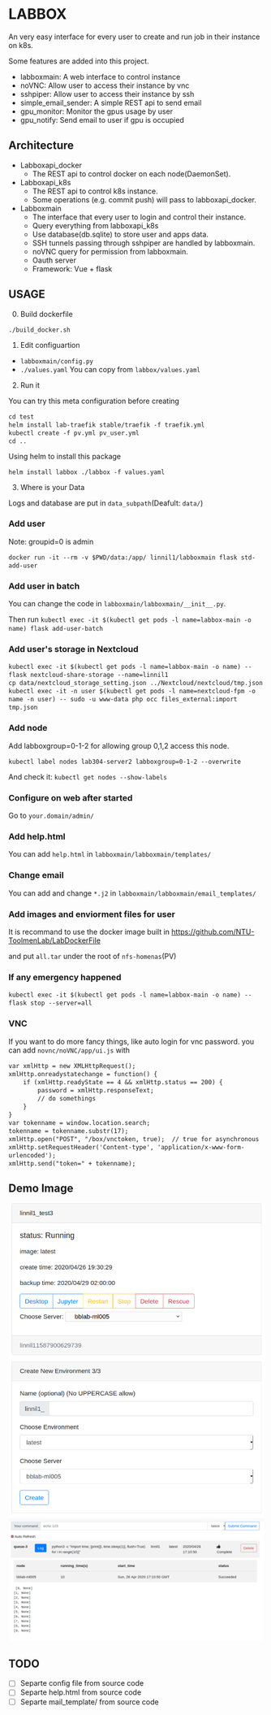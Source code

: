 # LABBOX

An very easy interface for every user to create and run job in their instance on k8s.

Some features are added into this project.
* labboxmain: A web interface to control instance
* noVNC: Allow user to access their instance by vnc
* sshpiper: Allow user to access their instance by ssh
* simple_email_sender: A simple REST api to send email
* gpu_monitor: Monitor the gpus usage by user
* gpu_notify: Send email to user if gpu is occupied

## Architecture
* Labboxapi_docker
    * The REST api to control docker on each node(DaemonSet).
* Labboxapi_k8s
    * The REST api to control k8s instance.
    * Some operations (e.g. commit push) will pass to labboxapi_docker.
* Labboxmain
    * The interface that every user to login and control their instance.
    * Query everything from labboxapi_k8s
    * Use database(db.sqlite) to store user and apps data.
    * SSH tunnels passing through sshpiper are handled by labboxmain.
    * noVNC query for permission from labboxmain.
    * Oauth server
    * Framework: Vue + flask

## USAGE

0. Build dockerfile
```
./build_docker.sh
```

1. Edit configuartion
* `labboxmain/config.py`
* `./values.yaml` You can copy from `labbox/values.yaml`

2. Run it

You can try this meta configuration before creating
```
cd test
helm install lab-traefik stable/traefik -f traefik.yml
kubectl create -f pv.yml pv_user.yml
cd ..
```

Using helm to install this package
```
helm install labbox ./labbox -f values.yaml
```

3. Where is your Data

Logs and database are put in `data_subpath`(Deafult: `data/`)


### Add user
Note: groupid=0 is admin
```
docker run -it --rm -v $PWD/data:/app/ linnil1/labboxmain flask std-add-user
```

### Add user in batch
You can change the code in `labboxmain/labboxmain/__init__.py`.

Then run `kubectl exec -it $(kubectl get pods -l name=labbox-main -o name) flask add-user-batch`

### Add user's storage in Nextcloud
```
kubectl exec -it $(kubectl get pods -l name=labbox-main -o name) -- flask nextcloud-share-storage --name=linnil1
cp data/nextcloud_storage_setting.json ../Nextcloud/nextcloud/tmp.json
kubectl exec -it -n user $(kubectl get pods -l name=nextcloud-fpm -o name -n user) -- sudo -u www-data php occ files_external:import tmp.json
```

### Add node
Add labboxgroup=0-1-2 for allowing group 0,1,2 access this node.
```
kubectl label nodes lab304-server2 labboxgroup=0-1-2 --overwrite
```

And check it:
`kubectl get nodes --show-labels`


### Configure on web after started
Go to `your.domain/admin/`


### Add help.html
You can add `help.html` in `labboxmain/labboxmain/templates/`

### Change email
You can add and change `*.j2` in `labboxmain/labboxmain/email_templates/`


### Add images and enviorment files for user
It is recommand to use the docker image built in
https://github.com/NTU-ToolmenLab/LabDockerFile

and put `all.tar` under the root of `nfs-homenas`(PV)


### If any emergency happened
```
kubectl exec -it $(kubectl get pods -l name=labbox-main -o name) -- flask stop --server=all
```

### VNC
If you want to do more fancy things, like auto login for vnc password.
you can add `novnc/noVNC/app/ui.js` with
```
var xmlHttp = new XMLHttpRequest();
xmlHttp.onreadystatechange = function() {
    if (xmlHttp.readyState == 4 && xmlHttp.status == 200) {
        password = xmlHttp.responseText;
        // do somethings
    }
}
var tokenname = window.location.search;
tokenname = tokenname.substr(17);
xmlHttp.open("POST", "/box/vnctoken, true);  // true for asynchronous
xmlHttp.setRequestHeader('Content-type', 'application/x-www-form-urlencoded');
xmlHttp.send("token=" + tokenname);
```

## Demo Image
![](https://raw.githubusercontent.com/NTU-ToolmenLab/labbox/master/test/demo1.jpg)
![](https://raw.githubusercontent.com/NTU-ToolmenLab/labbox/master/test/demo2.jpg)


## TODO
* [ ] Separte config file from source code
* [ ] Separte help.html from source code
* [ ] Separte mail_template/ from source code
